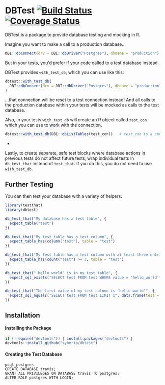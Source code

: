 DBTest [![Build Status](https://travis-ci.org/syberia/dbtest.svg?branch=master)](https://travis-ci.org/syberia/dbtest) [![Coverage Status](https://coveralls.io/repos/syberia/dbtest/badge.svg?branch=master)](https://coveralls.io/r/syberia/dbtest)
=============

DBTest is a package to provide database testing and mocking in R.

Imagine you want to make a call to a production database...

```R
DBI::dbConnect(drv = DBI::dbDriver("Postgres"), dbname = "production")
```

But in your tests, you'd prefer if your code called to a test database instead.

DBTest provides `with_test_db`, which you can use like this:

```R
dbtest::with_test_db(
  DBI::dbConnect(drv = DBI::dbDriver("Postgres"), dbname = "production")
)
```

...that connection will be reset to a test connection instead!  And all calls to the production database within your tests will be mocked as calls to the test database.

Also, in your tests `with_test_db` will create an R object called `test_con` which you can use to work with the connection.

```R
dbtest::with_test_db(DBI::dbListTables(test_con))   # test_con is a connection to the test database.
```

-

Lastly, to create separate, safe test blocks where database actions in previous tests do not affect future tests, wrap individual tests in `db_test_that` instead of `test_that`.  If you do this, you do not need to use `with_test_db`.


## Further Testing

You can then test your database with a variety of helpers:

```R
library(testthat)
library(dbtest)

db_test_that("My database has a test table", {
  expect_table("test")
})

db_test_that("My test table has a test column", {
  expect_table_has(column("test"), table = "test")
})

db_test_that("My test table has a test column with at least three entries", {
  expect_table_has(count("test") >= 3, table = "test")
})

db_test_that("'hello world' is in my test table", {
  expect_sql_exists("SELECT test FROM test WHERE value = 'hello_world'")
})

db_test_that("The first value of my test column is 'hello world'", {
  expect_sql_equals("SELECT test FROM test LIMIT 1", data.frame(test = "hello_world"))
})
```


## Installation

#### Installing the Package

```R
if (!require("devtools")) { install.packages("devtools") }
devtools::install_github("syberia/dbtest")
```

#### Creating the Test Database

```
psql postgres
CREATE DATABASE travis;
GRANT ALL PRIVILEGES ON DATABASE travis TO postgres;
ALTER ROLE postgres WITH LOGIN;
```
